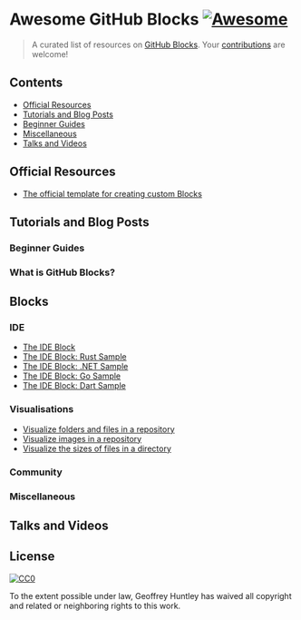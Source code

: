 # Awesome GitHub Blocks [![Awesome](https://cdn.rawgit.com/sindresorhus/awesome/d7305f38d29fed78fa85652e3a63e154dd8e8829/media/badge.svg)](https://github.com/sindresorhus/awesome)

> A curated list of resources on [GitHub Blocks](https://blocks.githubnext.com/). Your [contributions](./CONTRIBUTING.md) are welcome!



## Contents

* [Official Resources](#official-resources)
* [Tutorials and Blog Posts](#tutorials-and-blog-posts)
* [Beginner Guides](#beginner-guides)
* [Miscellaneous](#miscellaneous)
* [Talks and Videos](#talks-and-videos)

## Official Resources

* [The official template for creating custom Blocks](https://github.com/githubnext/blocks-template)

## Tutorials and Blog Posts

### Beginner Guides

### What is GitHub Blocks?

## Blocks

### IDE

* [The IDE Block](https://github.com/Krzysztof-Cieslak/IDE-Block)  
* [The IDE Block: Rust Sample](https://github.com/Krzysztof-Cieslak/RustSample/)  
* [The IDE Block: .NET Sample](https://github.com/Krzysztof-Cieslak/CSharpSample)  
* [The IDE Block: Go Sample](https://github.com/Krzysztof-Cieslak/GoSample) 
* [The IDE Block: Dart Sample](https://github.com/Krzysztof-Cieslak/DartSample) 

### Visualisations

* [Visualize folders and files in a repository](https://github.com/Wattenberger/blocks)
* [Visualize images in a repository](https://github.com/Wattenberger/blocks)
* [Visualize the sizes of files in a directory](https://github.com/mattrothenberg/directory-size-block)

### Community


### Miscellaneous

## Talks and Videos

## License

[![CC0](http://mirrors.creativecommons.org/presskit/buttons/88x31/svg/cc-zero.svg)](https://creativecommons.org/publicdomain/zero/1.0/)

To the extent possible under law, Geoffrey Huntley has waived all copyright and related or neighboring rights to this work.

